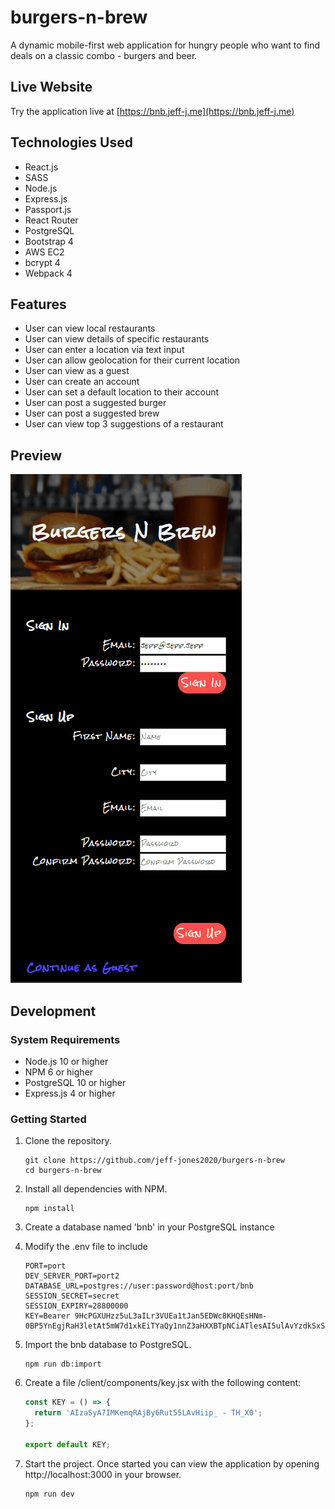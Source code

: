 # burgers-n-brew
A dynamic mobile-first web application for hungry people who want to find deals on a classic combo - burgers and beer.

## Live Website
Try the application live at [https://bnb.jeff-j.me](https://bnb.jeff-j.me)

## Technologies Used
- React.js
- SASS
- Node.js
- Express.js
- Passport.js
- React Router
- PostgreSQL
- Bootstrap 4
- AWS EC2
- bcrypt 4
- Webpack 4

## Features
- User can view local restaurants
- User can view details of specific restaurants
- User can enter a location via text input
- User can allow geolocation for their current location
- User can view as a guest
- User can create an account
- User can set a default location to their account
- User can post a suggested burger
- User can post a suggested brew
- User can view top 3 suggestions of a restaurant

## Preview
![Burgers 'n' Brew](bnb.gif)

## Development

### System Requirements
- Node.js 10 or higher
- NPM 6 or higher
- PostgreSQL 10 or higher
- Express.js 4 or higher

### Getting Started
1. Clone the repository.

    ```shell
    git clone https://github.com/jeff-jones2020/burgers-n-brew
    cd burgers-n-brew
    ```

2. Install all dependencies with NPM.

    ```shell
    npm install
    ```
    
3. Create a database named 'bnb' in your PostgreSQL instance

4. Modify the .env file to include

    ```
    PORT=port
    DEV_SERVER_PORT=port2
    DATABASE_URL=postgres://user:password@host:port/bnb
    SESSION_SECRET=secret
    SESSION_EXPIRY=28800000
    KEY=Bearer 9HcPGXUHzz5uL3aILr3VUEa1tJan5EDWc8KHQEsHNm-0BP5YnEgjRaH3letAt5mW7d1xkEiTYaQy1nnZ3aHXXBTpNCiATlesAI5ulAvYzdkSxSFv_iilb2Jnhr1rXnYx
    ```

5. Import the bnb database to PostgreSQL.

    ```shell
    npm run db:import
    ```

6. Create a file /client/components/key.jsx with the following content:

    ```javascript
    const KEY = () => {
      return 'AIzaSyA7IMKemqRAjBy6Rut55LAvHiip_ - TH_X0';
    };
    
    export default KEY;
    ```

7. Start the project. Once started you can view the application by opening http://localhost:3000 in your browser.

    ```shell
    npm run dev
    ```
